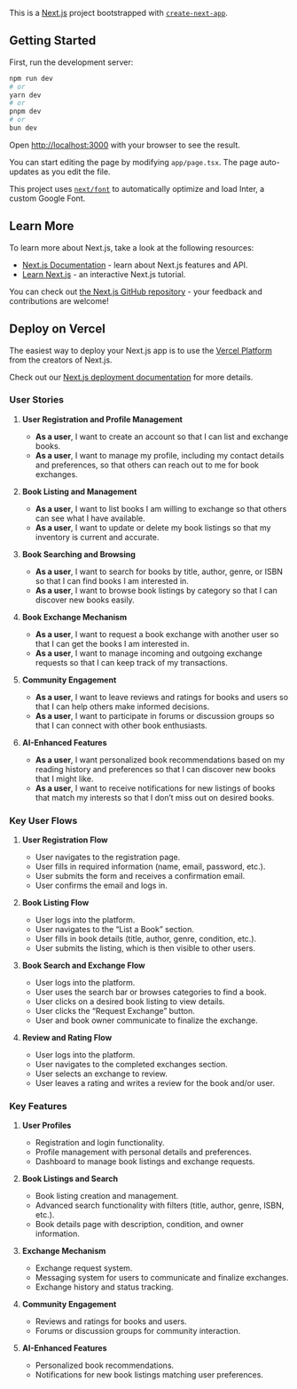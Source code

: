 This is a [Next.js](https://nextjs.org/) project bootstrapped with [`create-next-app`](https://github.com/vercel/next.js/tree/canary/packages/create-next-app).

## Getting Started

First, run the development server:

```bash
npm run dev
# or
yarn dev
# or
pnpm dev
# or
bun dev
```

Open [http://localhost:3000](http://localhost:3000) with your browser to see the result.

You can start editing the page by modifying `app/page.tsx`. The page auto-updates as you edit the file.

This project uses [`next/font`](https://nextjs.org/docs/basic-features/font-optimization) to automatically optimize and load Inter, a custom Google Font.

## Learn More

To learn more about Next.js, take a look at the following resources:

- [Next.js Documentation](https://nextjs.org/docs) - learn about Next.js features and API.
- [Learn Next.js](https://nextjs.org/learn) - an interactive Next.js tutorial.

You can check out [the Next.js GitHub repository](https://github.com/vercel/next.js/) - your feedback and contributions are welcome!

## Deploy on Vercel

The easiest way to deploy your Next.js app is to use the [Vercel Platform](https://vercel.com/new?utm_medium=default-template&filter=next.js&utm_source=create-next-app&utm_campaign=create-next-app-readme) from the creators of Next.js.

Check out our [Next.js deployment documentation](https://nextjs.org/docs/deployment) for more details.

### User Stories

1. **User Registration and Profile Management**
   - **As a user**, I want to create an account so that I can list and exchange books.
   - **As a user**, I want to manage my profile, including my contact details and preferences, so that others can reach out to me for book exchanges.

2. **Book Listing and Management**
   - **As a user**, I want to list books I am willing to exchange so that others can see what I have available.
   - **As a user**, I want to update or delete my book listings so that my inventory is current and accurate.

3. **Book Searching and Browsing**
   - **As a user**, I want to search for books by title, author, genre, or ISBN so that I can find books I am interested in.
   - **As a user**, I want to browse book listings by category so that I can discover new books easily.

4. **Book Exchange Mechanism**
   - **As a user**, I want to request a book exchange with another user so that I can get the books I am interested in.
   - **As a user**, I want to manage incoming and outgoing exchange requests so that I can keep track of my transactions.

5. **Community Engagement**
   - **As a user**, I want to leave reviews and ratings for books and users so that I can help others make informed decisions.
   - **As a user**, I want to participate in forums or discussion groups so that I can connect with other book enthusiasts.

6. **AI-Enhanced Features**
   - **As a user**, I want personalized book recommendations based on my reading history and preferences so that I can discover new books that I might like.
   - **As a user**, I want to receive notifications for new listings of books that match my interests so that I don’t miss out on desired books.

### Key User Flows

1. **User Registration Flow**
   - User navigates to the registration page.
   - User fills in required information (name, email, password, etc.).
   - User submits the form and receives a confirmation email.
   - User confirms the email and logs in.

2. **Book Listing Flow**
   - User logs into the platform.
   - User navigates to the “List a Book” section.
   - User fills in book details (title, author, genre, condition, etc.).
   - User submits the listing, which is then visible to other users.

3. **Book Search and Exchange Flow**
   - User logs into the platform.
   - User uses the search bar or browses categories to find a book.
   - User clicks on a desired book listing to view details.
   - User clicks the “Request Exchange” button.
   - User and book owner communicate to finalize the exchange.

4. **Review and Rating Flow**
   - User logs into the platform.
   - User navigates to the completed exchanges section.
   - User selects an exchange to review.
   - User leaves a rating and writes a review for the book and/or user.

### Key Features

1. **User Profiles**
   - Registration and login functionality.
   - Profile management with personal details and preferences.
   - Dashboard to manage book listings and exchange requests.

2. **Book Listings and Search**
   - Book listing creation and management.
   - Advanced search functionality with filters (title, author, genre, ISBN, etc.).
   - Book details page with description, condition, and owner information.

3. **Exchange Mechanism**
   - Exchange request system.
   - Messaging system for users to communicate and finalize exchanges.
   - Exchange history and status tracking.

4. **Community Engagement**
   - Reviews and ratings for books and users.
   - Forums or discussion groups for community interaction.

5. **AI-Enhanced Features**
   - Personalized book recommendations.
   - Notifications for new book listings matching user preferences.
